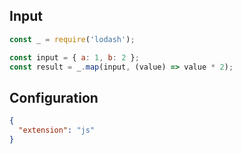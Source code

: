 
## Input
```javascript input
const _ = require('lodash');

const input = { a: 1, b: 2 };
const result = _.map(input, (value) => value * 2);
```

## Configuration
```json configuration
{
  "extension": "js"
}
```
